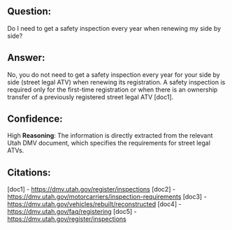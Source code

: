 ## Question:
Do I need to get a safety inspection every year when renewing my side by side?
## Answer:
No, you do not need to get a safety inspection every year for your side by side (street legal ATV) when renewing its registration. A safety inspection is required only for the first-time registration or when there is an ownership transfer of a previously registered street legal ATV [doc1].
## Confidence:
High
**Reasoning**: The information is directly extracted from the relevant Utah DMV document, which specifies the requirements for street legal ATVs.

## Citations:
[doc1] - https://dmv.utah.gov/register/inspections
[doc2] - https://dmv.utah.gov/motorcarriers/inspection-requirements
[doc3] - https://dmv.utah.gov/vehicles/rebuilt/reconstructed
[doc4] - https://dmv.utah.gov/faq/registering
[doc5] - https://dmv.utah.gov/register/inspections
